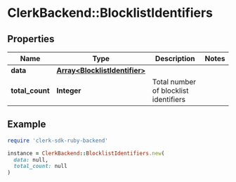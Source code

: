 # ClerkBackend::BlocklistIdentifiers

## Properties

| Name | Type | Description | Notes |
| ---- | ---- | ----------- | ----- |
| **data** | [**Array&lt;BlocklistIdentifier&gt;**](BlocklistIdentifier.md) |  |  |
| **total_count** | **Integer** | Total number of blocklist identifiers  |  |

## Example

```ruby
require 'clerk-sdk-ruby-backend'

instance = ClerkBackend::BlocklistIdentifiers.new(
  data: null,
  total_count: null
)
```

